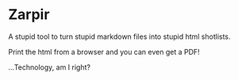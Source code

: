 # Zarpir

A stupid tool to turn stupid markdown files into stupid html shotlists.

Print the html from a browser and you can even get a PDF!

...Technology, am I right?
